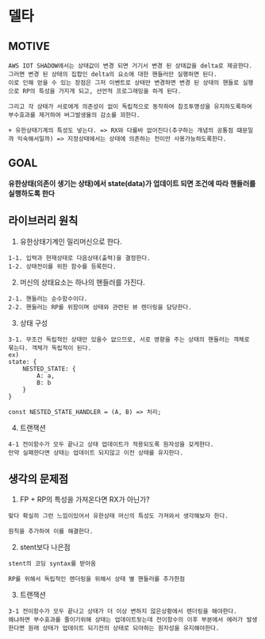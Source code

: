 # 델타

## MOTIVE

```
AWS IOT SHADOW에서는 상태값이 변경 되면 거기서 변경 된 상태값을 delta로 제공한다.
그러면 변경 된 상태의 집합인 delta의 요소에 대한 핸들러만 실행하면 된다.
이로 인해 얻을 수 있는 장점은 그저 이벤트로 상태만 변경하면 변경 된 상태의 핸들로 실행으로 RP의 특성을 가지게 되고, 선언적 프로그래밍을 하게 된다.

그리고 각 상태가 서로에게 의존성이 없이 독립적으로 동작하여 참조투명성을 유지하도록하여 부수효과를 제거하여 버그발생율의 감소를 꾀한다.

+ 유한상태기계의 특성도 넣는다. => RX와 다를바 없어진다(추구하는 개념의 공통점 떄문일까 익숙해서일까) => 지정상태에서는 상태에 의존하는 전이만 사용가능하도록한다.
```

## GOAL

**유한상태(의존이 생기는 상태)에서 state(data)가 업데이트 되면 조건에 따라 핸들러를실행하도록 한다**


## 라이브러리 원칙

1. 유한상태기계인 밀리머신으로 한다.
```
1-1. 입력과 현재상태로 다음상태(출력)을 결정한다.
1-2. 상태전이를 위한 함수를 등록한다.
```

2. 머신의 상태요소는 하나의 핸들러를 가진다.
```
2-1. 핸들러는 순수함수이다.
2-2. 핸들러는 RP를 위함이며 상태와 관련된 뷰 렌더링을 담당한다.
```

3. 상태 구성
```
3-1. 무조건 독립적인 상태만 있을수 없으므로, 서로 영향을 주는 상태의 핸들러는 객체로 묶는다. 객체가 독립적이 된다.
ex)
state: {
    NESTED_STATE: {
        A: a,
        B: b
    }
}

const NESTED_STATE_HANDLER = (A, B) => 처리;
```
4. 트랜잭션
```
4-1 전이함수가 모두 끝나고 상태 업데이트가 적용되도록 원자성을 갖게한다.
만약 실패한다면 상태는 업데이트 되지않고 이전 상태를 유지한다.
```

## 생각의 문제점

1. FP + RP의 특성을 가져온다면 RX가 아닌가?
```
맞다 확실히 그런 느낌이있어서 유한상태 머신의 특성도 가져와서 생각해보자 한다.

원칙을 추가하여 이를 해결한다.
```

2. stent보다 나은점
```
stent의 코딩 syntax를 받아옴

RP를 위해서 독립적인 렌더링을 위해서 상태 별 핸들러를 추가한점
```

3. 트랜잭션
```
3-1 전이함수가 모두 끝나고 상태가 더 이상 변하지 않은상황에서 렌더링을 해야한다.
왜냐하면 부수효과를 줄이기위해 상태는 업데이트됫는데 전이함수의 이후 부분에서 에러가 발생한다면 원래 상태가 업데이트 되기전의 상태로 되야하는 원자성을 유지해야한다.
```